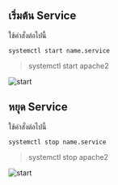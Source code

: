 ## เริ่มต้น Service
ใช้คำสั่งต่อไปนี้
```
systemctl start name.service
```
> systemctl start apache2

![start](https://phoenixnap.com/kb/wp-content/uploads/2021/04/systemctl-start-service-1.png)

## หยุด Service
ใช้คำสั่งต่อไปนี้
```
systemctl stop name.service
```
> systemctl stop apache2

![start](https://phoenixnap.com/kb/wp-content/uploads/2021/04/systemctl-stop-service-1.png)


